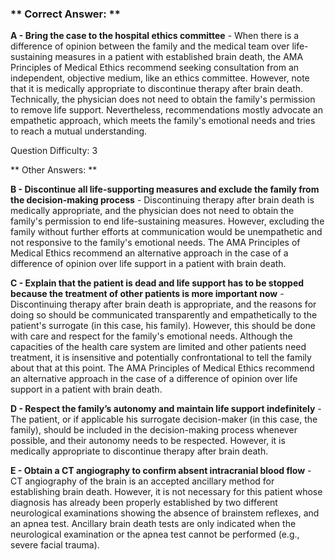 ### ** Correct Answer: **

**A - Bring the case to the hospital ethics committee** - When there is a difference of opinion between the family and the medical team over life-sustaining measures in a patient with established brain death, the AMA Principles of Medical Ethics recommend seeking consultation from an independent, objective medium, like an ethics committee. However, note that it is medically appropriate to discontinue therapy after brain death. Technically, the physician does not need to obtain the family's permission to remove life support. Nevertheless, recommendations mostly advocate an empathetic approach, which meets the family's emotional needs and tries to reach a mutual understanding.

Question Difficulty: 3

** Other Answers: **

**B - Discontinue all life-supporting measures and exclude the family from the decision-making process** - Discontinuing therapy after brain death is medically appropriate, and the physician does not need to obtain the family's permission to end life-sustaining measures. However, excluding the family without further efforts at communication would be unempathetic and not responsive to the family's emotional needs. The AMA Principles of Medical Ethics recommend an alternative approach in the case of a difference of opinion over life support in a patient with brain death.

**C - Explain that the patient is dead and life support has to be stopped because the treatment of other patients is more important now** - Discontinuing therapy after brain death is appropriate, and the reasons for doing so should be communicated transparently and empathetically to the patient's surrogate (in this case, his family). However, this should be done with care and respect for the family's emotional needs. Although the capacities of the health care system are limited and other patients need treatment, it is insensitive and potentially confrontational to tell the family about that at this point. The AMA Principles of Medical Ethics recommend an alternative approach in the case of a difference of opinion over life support in a patient with brain death.

**D - Respect the family’s autonomy and maintain life support indefinitely** - The patient, or if applicable his surrogate decision-maker (in this case, the family), should be included in the decision-making process whenever possible, and their autonomy needs to be respected. However, it is medically appropriate to discontinue therapy after brain death.

**E - Obtain a CT angiography to confirm absent intracranial blood flow** - CT angiography of the brain is an accepted ancillary method for establishing brain death. However, it is not necessary for this patient whose diagnosis has already been properly established by two different neurological examinations showing the absence of brainstem reflexes, and an apnea test. Ancillary brain death tests are only indicated when the neurological examination or the apnea test cannot be performed (e.g., severe facial trauma).

